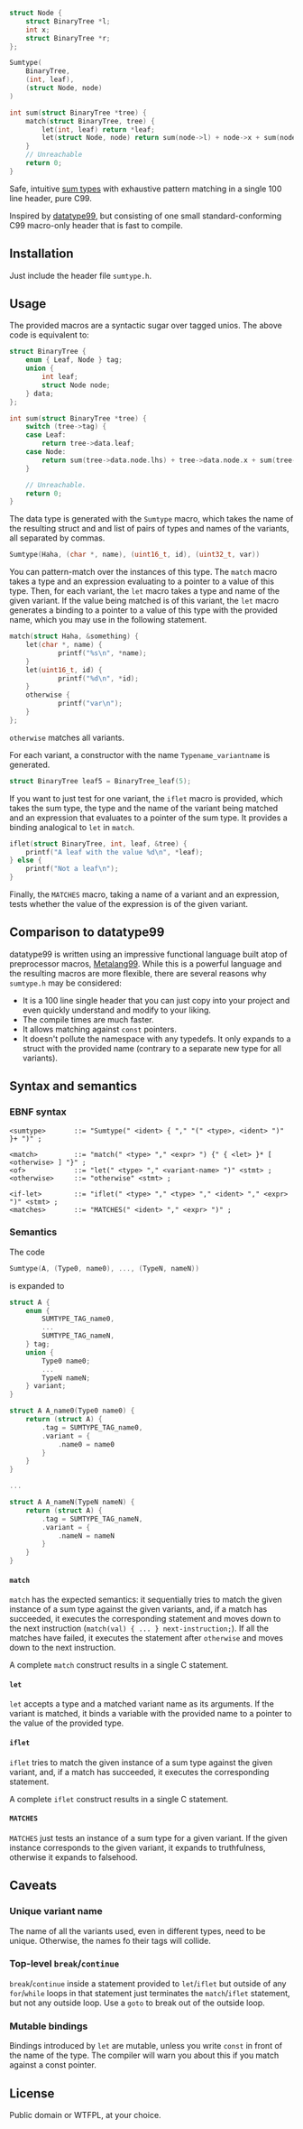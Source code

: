 ``` c
struct Node {
	struct BinaryTree *l;
	int x;
	struct BinaryTree *r;
};

Sumtype(
	BinaryTree,
	(int, leaf),
	(struct Node, node)
)

int sum(struct BinaryTree *tree) {
	match(struct BinaryTree, tree) {
		let(int, leaf) return *leaf;
		let(struct Node, node) return sum(node->l) + node->x + sum(node->r);
	}
	// Unreachable
	return 0;
}
```

Safe, intuitive [sum types](https://en.wikipedia.org/wiki/Sum_type) with exhaustive pattern matching in a single 100 line header, pure C99.

Inspired by [datatype99](https://github.com/Hirrolot/datatype99), but consisting of
one small standard-conforming C99 macro-only header that is fast to compile.

## Installation
Just include the header file `sumtype.h`.


## Usage
The provided macros are a syntactic sugar over tagged unios. The above code is equivalent to:
```c
struct BinaryTree {
    enum { Leaf, Node } tag;
    union {
        int leaf;
        struct Node node;
    } data;
};

int sum(struct BinaryTree *tree) {
    switch (tree->tag) {
    case Leaf:
        return tree->data.leaf;
    case Node:
        return sum(tree->data.node.lhs) + tree->data.node.x + sum(tree->data.node.rhs);
    }

    // Unreachable.
    return 0;
}
```

The data type is generated with the `Sumtype` macro, which takes the name of the resulting
struct and and list of pairs of types and names of the variants, all separated by commas.
```c
Sumtype(Haha, (char *, name), (uint16_t, id), (uint32_t, var))
```

You can pattern-match over the instances of this type. The `match` macro takes a type
and an expression evaluating to a pointer to a value of this type.
Then, for each variant, the `let` macro takes a type and name of the given variant.
If the value being matched is of this variant, the `let` macro generates a binding
to a pointer to a value of this type with the provided name, which you may use in the
following statement.
```c
match(struct Haha, &something) {
	let(char *, name) {
    		printf("%s\n", *name);
	}
	let(uint16_t, id) {
    		printf("%d\n", *id);
	}
	otherwise {
    		printf("var\n");
	}
};
```
`otherwise` matches all variants.

For each variant, a constructor with the name `Typename_variantname` is generated.

```c
struct BinaryTree leaf5 = BinaryTree_leaf(5);
```

If you want to just test for one variant, the `iflet` macro is provided, which takes
the sum type, the type and the name of the variant being matched and an expression that evaluates
to a pointer of the sum type. It provides a binding analogical to `let` in `match`.
```c
iflet(struct BinaryTree, int, leaf, &tree) {
	printf("A leaf with the value %d\n", *leaf);
} else {
	printf("Not a leaf\n");
}
```

Finally, the `MATCHES` macro, taking a name of a variant and an expression, tests whether
the value of the expression is of the given variant.

## Comparison to datatype99
datatype99 is written using an impressive functional language built atop of preprocessor
macros, [Metalang99](https://github.com/Hirrolot/metalang99). While this is a powerful
language and the resulting macros are more flexible, there are several reasons why
`sumtype.h` may be considered:
- It is a 100 line single header that you can just copy into your project and even quickly
  understand and modify to your liking.
- The compile times are much faster.
- It allows matching against `const` pointers.
- It doesn't pollute the namespace with any typedefs. It only expands to a struct with
  the provided name (contrary to a separate new type for all variants).

## Syntax and semantics

### EBNF syntax

```ebnf
<sumtype>       ::= "Sumtype(" <ident> { "," "(" <type>, <ident> ")" }+ ")" ;

<match>         ::= "match(" <type> "," <expr> ") {" { <let> }* [ <otherwise> ] "}" ;
<of>            ::= "let(" <type> "," <variant-name> ")" <stmt> ;
<otherwise>     ::= "otherwise" <stmt> ;

<if-let>        ::= "iflet(" <type> "," <type> "," <ident> "," <expr> ")" <stmt> ;
<matches>       ::= "MATCHES(" <ident> "," <expr> ")" ;
```

### Semantics

The code
```c
Sumtype(A, (Type0, name0), ..., (TypeN, nameN))
```
is expanded to
```c
struct A {
	enum {
		SUMTYPE_TAG_name0,
		...
		SUMTYPE_TAG_nameN,
	} tag;
	union {
		Type0 name0;
		...
		TypeN nameN;
	} variant;
}

struct A A_name0(Type0 name0) {
	return (struct A) {
		.tag = SUMTYPE_TAG_name0,
		.variant = {
			.name0 = name0
		}
	}
}

...

struct A A_nameN(TypeN nameN) {
	return (struct A) {
		.tag = SUMTYPE_TAG_nameN,
		.variant = {
			.nameN = nameN
		}
	}
}
```

#### `match`

`match` has the expected semantics: it sequentially tries to match the given instance of
a sum type against the given variants, and, if a match has succeeded, it executes the
corresponding statement and moves down to the next instruction
(`match(val) { ... } next-instruction;`). If all the matches have failed,
it executes the statement after `otherwise` and moves down to the next instruction.

A complete `match` construct results in a single C statement.

#### `let`

`let` accepts a type and a matched variant name as its arguments. If the variant is matched,
it binds a variable with the provided name to a pointer to the value of the provided type.

#### `iflet`

`iflet` tries to match the given instance of a sum type against the given variant,
and, if a match has succeeded, it executes the corresponding statement.

A complete `iflet` construct results in a single C statement.

#### `MATCHES`

`MATCHES` just tests an instance of a sum type for a given variant.
If the given instance corresponds to the given variant, it expands to truthfulness, otherwise it expands to falsehood.


## Caveats

### Unique variant name

The name of all the variants used, even in different types, need to be unique.
Otherwise, the names fo their tags will collide.

### Top-level `break`/`continue`

`break`/`continue` inside a statement provided to `let`/`iflet`
but outside of any `for`/`while` loops in that statement just terminates the `match`/`iflet`
statement, but not any outside loop. Use a `goto` to break out of the outside loop.

### Mutable bindings

Bindings introduced by `let` are mutable, unless you write `const` in front of the name
of the type. The compiler will warn you about this if you match against a const pointer.

## License

Public domain or WTFPL, at your choice.
